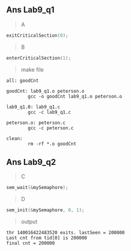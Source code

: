 ## Ans Lab9_q1

> A
```c
exitCriticalSection(0);
```
> B
```c
enterCriticalSection(1);
```
> make file
```make
all: goodCnt

goodCnt: lab9_q1.o peterson.o
		gcc -o goodCnt lab9_q1.o peterson.o

lab9_q1.0: lab9_q1.c
		gcc -c lab9_q1.c

peterson.o: peterson.c
		gcc -c peterson.c

clean:
		rm -rf *.o goodCnt
```


## Ans Lab9_q2

> C
```c
sem_wait(&mySemaphore);
```
> D
```c
sem_init(&mySemaphore, 0, 1);
```
> output
```
thr 140016422483520 exits. lastSeen = 200000
Last cnt from tid[0] is 200000
final cnt = 200000
```